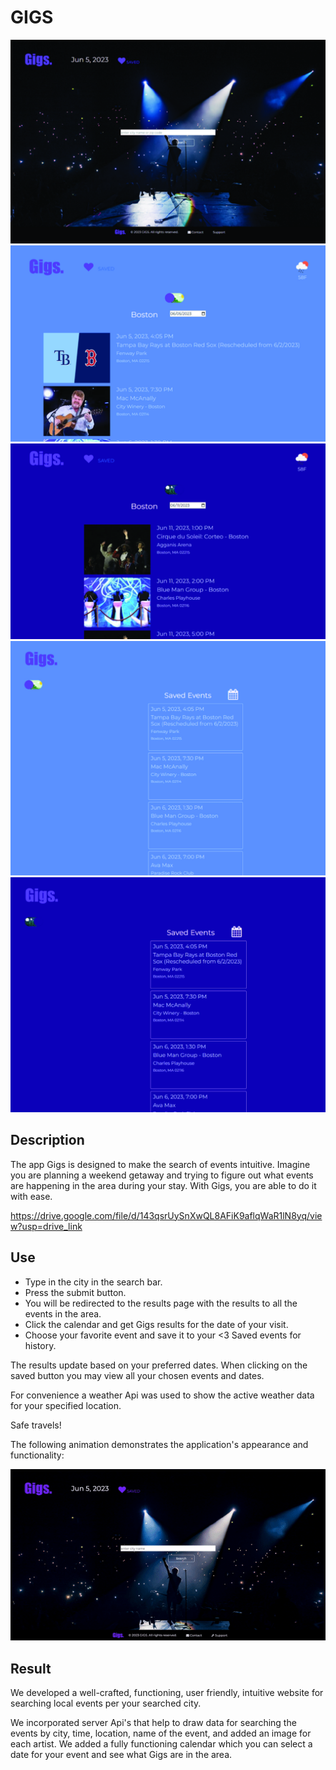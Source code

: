 # GIGS

![alt text](./assets/images/Large_LandingPage-01.jpg)
![alt text](./assets/images/SearchResults-01.jpg)
![alt text](./assets/images/SearchResultsDark-01-01.jpg)
![alt text](./assets/images/SavedPage-01.jpg)
![alt text](./assets/images/SavedPageDark-01-01.jpg)


## Description
The app Gigs is designed to make the search of events intuitive. 
Imagine you are planning a weekend getaway and trying to figure out what events are happening in the area during your stay. 
With Gigs, you are able to do it with ease.




https://drive.google.com/file/d/143qsrUySnXwQL8AFiK9aflqWaR1lN8yq/view?usp=drive_link

 

## Use
*   Type in the city in the search bar.
*	Press the submit button.
*	You will be redirected to the results page with the results to all the events in the area. 
*	Click the calendar and get Gigs results for the date of your visit.
*	Choose your favorite event and save it to your <3 Saved events for history. 


The results update based on your preferred dates. 
When clicking on the saved button you may view all your chosen events and dates.


For convenience a weather Api was used to show the active weather data for your specified location. 

Safe travels! 

The following animation demonstrates the application's appearance and functionality:

![A user types in city name and clicks on search for events and selects a date from the calendar.](./assets/gigs_demo.gif)

## Result
We developed a well-crafted, functioning, user friendly, intuitive website for searching local events per your searched city. 

We incorporated server Api's that help to draw data for searching the events by city, time, location, name of the event, and added an image for each artist.
We added a fully functioning calendar which you can select a date for your event and see what Gigs are in the area. 




